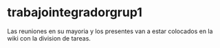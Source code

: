# trabajointegradorgrup1
Las reuniones en su mayoria y los presentes van a estar colocados en la wiki con la division de tareas.

